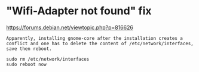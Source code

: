 # "Wifi-Adapter not found" fix

https://forums.debian.net/viewtopic.php?p=816626

```
Apparently, installing gnome-core after the installation creates a
conflict and one has to delete the content of /etc/network/interfaces,
save then reboot.
```

```shell:terminal
sudo rm /etc/network/interfaces
sudo reboot now
```
